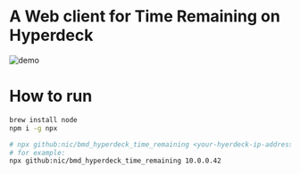 # A Web client for Time Remaining on Hyperdeck

![demo](https://user-images.githubusercontent.com/66042/136679584-d0f5b3d6-8cc5-463f-9d77-50e555078684.gif)

# How to run

```sh
brew install node
npm i -g npx

# npx github:nic/bmd_hyperdeck_time_remaining <your-hyerdeck-ip-address>
# for example:
npx github:nic/bmd_hyperdeck_time_remaining 10.0.0.42
```
